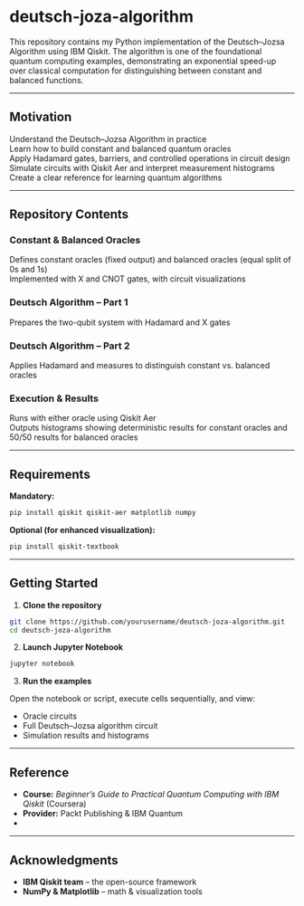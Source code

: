 # deutsch-joza-algorithm

This repository contains my Python implementation of the Deutsch–Jozsa Algorithm using IBM Qiskit. The algorithm is one of the foundational quantum computing examples, demonstrating an exponential speed-up over classical computation for distinguishing between constant and balanced functions.

---

## Motivation

Understand the Deutsch–Jozsa Algorithm in practice  
Learn how to build constant and balanced quantum oracles  
Apply Hadamard gates, barriers, and controlled operations in circuit design  
Simulate circuits with Qiskit Aer and interpret measurement histograms  
Create a clear reference for learning quantum algorithms  

---

## Repository Contents

### Constant & Balanced Oracles

Defines constant oracles (fixed output) and balanced oracles (equal split of 0s and 1s)  
Implemented with X and CNOT gates, with circuit visualizations  

### Deutsch Algorithm – Part 1

Prepares the two-qubit system with Hadamard and X gates  

### Deutsch Algorithm – Part 2

Applies Hadamard and measures to distinguish constant vs. balanced oracles  

### Execution & Results

Runs with either oracle using Qiskit Aer  
Outputs histograms showing deterministic results for constant oracles and 50/50 results for balanced oracles  

---

## Requirements

**Mandatory:**

```bash
pip install qiskit qiskit-aer matplotlib numpy
````

**Optional (for enhanced visualization):**

```bash
pip install qiskit-textbook
```

---

## Getting Started

1. **Clone the repository**

```bash
git clone https://github.com/yourusername/deutsch-joza-algorithm.git
cd deutsch-joza-algorithm
```

2. **Launch Jupyter Notebook**

```bash
jupyter notebook
```

3. **Run the examples**

Open the notebook or script, execute cells sequentially, and view:

   * Oracle circuits
   * Full Deutsch–Jozsa algorithm circuit
   * Simulation results and histograms

---

## Reference

* **Course:** *Beginner’s Guide to Practical Quantum Computing with IBM Qiskit* (Coursera)
* **Provider:** Packt Publishing & IBM Quantum
* 
---

## Acknowledgments

* **IBM Qiskit team** – the open-source framework
* **NumPy & Matplotlib** – math & visualization tools

```
